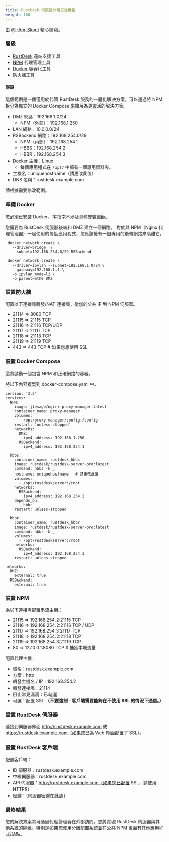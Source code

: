 ```yaml
---
title: RustDesk 伺服器分層安全模型
weight: 100
---
```


由 [@I-Am-Skoot](https://github.com/I-Am-Skoot/RustDeskNPMDocker/commits?author=I-Am-Skoot) 精心編寫。

### 層級
- [RustDesk](https://github.com/rustdesk/rustdesk) 遠端支援工具
- [NPM](https://nginxproxymanager.com/) 代理管理工具
- [Docker](https://www.docker.com) 容器化工具
- 防火牆工具

#### 假設
這個範例是一個僅用於代管 RustDesk 服務的一體化解決方案。可以通過將 NPM 拆分為獨立的 Docker Compose 來擴展為更靈活的解決方案。
- DMZ 網路：192.168.1.0/24
  - NPM（外部）：192.168.1.250
- LAN 網路：10.0.0.0/24
- RSBackend 網路：192.168.254.0/29
  - NPM（內部）：192.168.254.1
  - HBBS：192.168.254.2
  - HBBR：192.168.254.3
- Docker 主機：Linux
  - 每個應用程式在 `/opt/` 中都有一個專用資料夾。
- 主機名：uniquehostname（請更改此值）
- DNS 名稱：rustdesk.example.com

請根據需要修改範例。

### 準備 Docker
您必須已安裝 Docker，本指南不涉及具體安裝細節。

您需要為 RustDesk 伺服器後端和 DMZ 建立一個網路。
對於與 NPM（Nginx 代理管理器）一起使用的每個應用程式，您應該擁有一個專用的後端網路來隔離它。

```
 docker network create \
   --driver=bridge  \
   --subnet=192.168.254.0/29 RSBackend

 docker network create \
   --driver=ipvlan --subnet=192.168.1.0/24 \
   --gateway=192.168.1.1 \
   -o ipvlan_mode=l2 \
   -o parent=eth0 DMZ
```

### 設置防火牆
配置以下連接埠轉發/NAT 連接埠，從您的公共 IP 到 NPM 伺服器。
- 21114 => 8080 TCP
- 21115 => 21115 TCP
- 21116 => 21116 TCP/UDP
- 21117 => 21117 TCP
- 21118 => 21118 TCP
- 21119 => 21119 TCP
- 443 => 443 TCP  # 如果您想使用 SSL

### 設置 Docker Compose
這將啟動一個包含 NPM 和正確網路的容器。

將以下內容複製到 docker-compose.yaml 中。

```
version: '3.5'
services:
  NPM:
    image: jlesage/nginx-proxy-manager:latest
    container_name: proxy-manager
    volumes:
      - /opt/proxy-manager/config:/config
    restart: 'unless-stopped'
    networks:
      DMZ:
        ipv4_address: 192.168.1.250
      RSBackend:
        ipv4_address: 192.168.254.1

  hbbs:
    container_name: rustdesk_hbbs
    image: rustdesk/rustdesk-server-pro:latest
    command: hbbs -k _
    hostname: uniquehostname   # 請更改此值
    volumes:
      - /opt/rustdeskserver:/root
    networks:
      RSBackend:
        ipv4_address: 192.168.254.2
    depends_on:
      - hbbr
    restart: unless-stopped

  hbbr:
    container_name: rustdesk_hbbr
    image: rustdesk/rustdesk-server-pro:latest
    command: hbbr -k _
    volumes:
      - /opt/rustdeskserver:/root
    networks:
      RSBackend:
        ipv4_address: 192.168.254.3
    restart: unless-stopped

networks:
  DMZ:
    external: true
  RSBackend:
    external: true
```

### 設置 NPM
為以下連接埠配置串流主機：
- 21115 => 192.168.254.2:21115 TCP
- 21116 => 192.168.254.2:21116 TCP / UDP
- 21117 => 192.168.254.3:21117 TCP
- 21118 => 192.168.254.2:21118 TCP
- 21119 => 192.168.254.3:21119 TCP
- 80 => 127.0.0.1:8080 TCP # 捕獲本地流量

配置代理主機：
- 域名：rustdesk.example.com
- 方案：http
- 轉發主機名 / IP：192.168.254.2
- 轉發連接埠：21114
- 阻止常見漏洞：已勾選
- 可選：配置 SSL **（不要強制 - 客戶端需要能夠在不使用 SSL 的情況下通信。）**

### 設置 RustDesk 伺服器
連接到伺服器界面 http://rustdesk.example.com 或 https://rustdesk.example.com（如果您已為 Web 界面配置了 SSL）。

### 設置 RustDesk 客戶端
配置客戶端：
- ID 伺服器：rustdesk.example.com
- 中繼伺服器：rustdesk.example.com
- API 伺服器：http://rustdesk.example.com（如果您已配置 SSL，請使用 HTTPS）
- 密鑰：{伺服器密鑰在此處}

### 最終結果
您的解決方案將可通過代理管理器在外部訪問。您將實現 RustDesk 伺服器與其他系統的隔離。特別是如果您使用分離配置系統並在公共 NPM 後面有其他應用程式/站點。